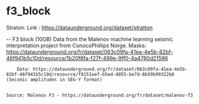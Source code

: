 # f3_block

Straton:
Link : https://dataunderground.org/dataset/stratton

-- F3 block (10GB)
	Data from the Malenov machine learning seismic interpretation project from ConocoPhillips Norge.
		Masks: https://dataunderground.org/fr/dataset/063c09fa-41ea-4e5b-82bf-46f941b5c10d/resource/1b20f6fa-f27f-499e-9ff0-4a4760d21596
	
		Data: https://dataunderground.org/fr/dataset/063c09fa-41ea-4e5b-82bf-46f941b5c10d/resource/f8151eef-b5ed-4055-be7d-8b59b99322b0 (Seismic amplitudes in SEG-Y format)
		
		
	Source: Malenov F3 - https://dataunderground.org/fr/dataset/malenov-f3
